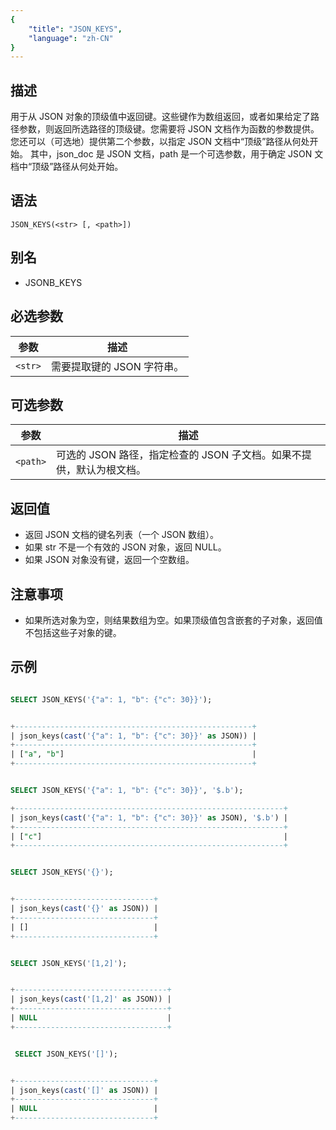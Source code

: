 ```yaml
---
{
    "title": "JSON_KEYS",
    "language": "zh-CN"
}
---
```


<!-- 
Licensed to the Apache Software Foundation (ASF) under one
or more contributor license agreements.  See the NOTICE file
distributed with this work for additional information
regarding copyright ownership.  The ASF licenses this file
to you under the Apache License, Version 2.0 (the
"License"); you may not use this file except in compliance
with the License.  You may obtain a copy of the License at

  http://www.apache.org/licenses/LICENSE-2.0

Unless required by applicable law or agreed to in writing,
software distributed under the License is distributed on an
"AS IS" BASIS, WITHOUT WARRANTIES OR CONDITIONS OF ANY
KIND, either express or implied.  See the License for the
specific language governing permissions and limitations
under the License.
-->


## 描述
用于从 JSON 对象的顶级值中返回键。这些键作为数组返回，或者如果给定了路径参数，则返回所选路径的顶级键。您需要将 JSON 文档作为函数的参数提供。您还可以（可选地）提供第二个参数，以指定 JSON 文档中“顶级”路径从何处开始。
其中，json_doc 是 JSON 文档，path 是一个可选参数，用于确定 JSON 文档中“顶级”路径从何处开始。

## 语法

`JSON_KEYS(<str> [, <path>])`

## 别名

- JSONB_KEYS

## 必选参数

| 参数 | 描述 |
|------|------|
| `<str>` | 需要提取键的 JSON 字符串。 |


## 可选参数

| 参数 | 描述 |
|------|------|
| `<path>` | 可选的 JSON 路径，指定检查的 JSON 子文档。如果不提供，默认为根文档。 |

## 返回值

- 返回 JSON 文档的键名列表（一个 JSON 数组）。
- 如果 str 不是一个有效的 JSON 对象，返回 NULL。
- 如果 JSON 对象没有键，返回一个空数组。

## 注意事项

- 如果所选对象为空，则结果数组为空。如果顶级值包含嵌套的子对象，返回值不包括这些子对象的键。

## 示例

```sql

SELECT JSON_KEYS('{"a": 1, "b": {"c": 30}}');

```

```sql

+-----------------------------------------------------+
| json_keys(cast('{"a": 1, "b": {"c": 30}}' as JSON)) |
+-----------------------------------------------------+
| ["a", "b"]                                          |
+-----------------------------------------------------+

```

```sql

SELECT JSON_KEYS('{"a": 1, "b": {"c": 30}}', '$.b');

```

```sql
+------------------------------------------------------------+
| json_keys(cast('{"a": 1, "b": {"c": 30}}' as JSON), '$.b') |
+------------------------------------------------------------+
| ["c"]                                                      |
+------------------------------------------------------------+
```

```sql

SELECT JSON_KEYS('{}');

```

```sql

+-------------------------------+
| json_keys(cast('{}' as JSON)) |
+-------------------------------+
| []                            |
+-------------------------------+

```

```sql

SELECT JSON_KEYS('[1,2]');

```

```sql

+----------------------------------+
| json_keys(cast('[1,2]' as JSON)) |
+----------------------------------+
| NULL                             |
+----------------------------------+

```

```sql

 SELECT JSON_KEYS('[]');

 ```

 ```sql

+-------------------------------+
| json_keys(cast('[]' as JSON)) |
+-------------------------------+
| NULL                          |
+-------------------------------+

```


